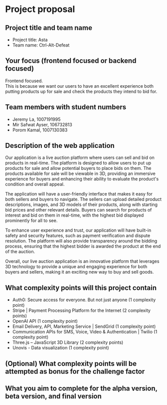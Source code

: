 # Project proposal
## Project title and team name
- Project title: Asta
- Team name: Ctrl-Alt-Defeat
## Your focus (frontend focused or backend focused)
Frontend focused.<br />
This is because we want our users to have an excellent experience both putting products up for sale and check the products they intend to bid for.
## Team members with student numbers
- Jeremy La, 1007191995
- Mir Safwat Ayser, 106732813
- Porom Kamal, 1007130383
## Description of the web application
Our application is a live auction platform where users can sell and bid on products in real-time. The platform is designed to allow users to put up products for sale and allow potential buyers to place bids on them. The products available for sale will be viewable in 3D, providing an immersive experience for buyers and enhancing their ability to evaluate the product's condition and overall appeal.<br />

The application will have a user-friendly interface that makes it easy for both sellers and buyers to navigate. The sellers can upload detailed product descriptions, images, and 3D models of their products, along with starting bid prices and other relevant details. Buyers can search for products of interest and bid on them in real-time, with the highest bid displayed prominently for all to see.<br />

To enhance user experience and trust, our application will have built-in safety and security features, such as payment verification and dispute resolution. The platform will also provide transparency around the bidding process, ensuring that the highest bidder is awarded the product at the end of the auction.<br />

Overall, our live auction application is an innovative platform that leverages 3D technology to provide a unique and engaging experience for both buyers and sellers, making it an exciting new way to buy and sell goods.
## What complexity points will this project contain
- Auth0: Secure access for everyone. But not just anyone (1 complexity point)<br/>
- Stripe | Payment Processing Platform for the Internet (2 complexity points)
- OpenAI API (1 complexity point)
- Email Delivery, API, Marketing Service | SendGrid (1 complexity point)
- Communication APIs for SMS, Voice, Video & Authentication | Twilio (1 complexity point)
- Three.js – JavaScript 3D Library (2 complexity points) 
- Unovis - Data visualization (1 complexity point)
## (Optional) What complexity points will be attempted as bonus for the challenge factor
## What you aim to complete for the alpha version, beta version, and final version
